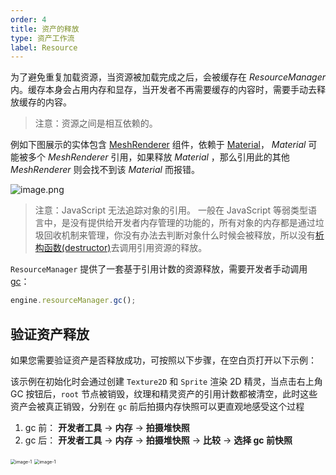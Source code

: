```yaml
---
order: 4
title: 资产的释放
type: 资产工作流
label: Resource
---
```


为了避免重复加载资源，当资源被加载完成之后，会被缓存在 _ResourceManager_ 内。缓存本身会占用内存和显存，当开发者不再需要缓存的内容时，需要手动去释放缓存的内容。

> 注意：资源之间是相互依赖的。

例如下图展示的实体包含 [MeshRenderer](/apis/core/#MeshRenderer) 组件，依赖于 [Material](/apis/core/#Material)， _Material_ 可能被多个 _MeshRenderer_ 引用，如果释放 _Material_ ，那么引用此的其他 _MeshRenderer_ 则会找不到该 _Material_ 而报错。

![image.png](https://gw.alipayobjects.com/mdn/mybank_yulibao/afts/img/A*wXmqRIwqI18AAAAAAAAAAAAAARQnAQ)

> 注意：JavaScript 无法追踪对象的引用。 一般在 JavaScript 等弱类型语言中，是没有提供给开发者内存管理的功能的，所有对象的内存都是通过垃圾回收机制来管理，你没有办法去判断对象什么时候会被释放，所以没有[析构函数(destructor)](https://zh.wikipedia.org/wiki/%E8%A7%A3%E6%A7%8B%E5%AD%90)去调用引用资源的释放。

`ResourceManager` 提供了一套基于引用计数的资源释放，需要开发者手动调用 [gc](/apis/core/#ResourceManager-gc)：

```typescript
engine.resourceManager.gc();
```

## 验证资产释放

如果您需要验证资产是否释放成功，可按照以下步骤，在空白页打开以下示例：

<playground src="assets-gc.ts"></playground>

该示例在初始化时会通过创建 `Texture2D` 和 `Sprite` 渲染 2D 精灵，当点击右上角 GC 按钮后，`root` 节点被销毁，纹理和精灵资产的引用计数都被清空，此时这些资产会被真正销毁，分别在 `gc` 前后拍摄内存快照可以更直观地感受这个过程

1. gc 前： **开发者工具** -> **内存** -> **拍摄堆快照**
2. gc 后： **开发者工具** -> **内存** -> **拍摄堆快照** -> **比较** -> **选择 gc 前快照**

<img src="https://mdn.alipayobjects.com/huamei_yo47yq/afts/img/A*CtRmTqXDgt0AAAAAAAAAAAAADhuCAQ/original" alt="image-1" style="zoom:50%;" />

<img src="https://mdn.alipayobjects.com/huamei_yo47yq/afts/img/A*E5PwQ7ocw2EAAAAAAAAAAAAADhuCAQ/original" alt="image-1" style="zoom:50%;" />
